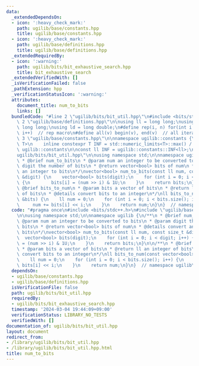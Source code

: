 ```yaml
---
data:
  _extendedDependsOn:
  - icon: ':heavy_check_mark:'
    path: ugilib/base/constants.hpp
    title: ugilib/base/constants.hpp
  - icon: ':heavy_check_mark:'
    path: ugilib/base/definitions.hpp
    title: ugilib/base/definitions.hpp
  _extendedRequiredBy:
  - icon: ':warning:'
    path: ugilib/bits/bit_exhaustive_search.hpp
    title: bit_exhaustive_search
  _extendedVerifiedWith: []
  _isVerificationFailed: false
  _pathExtension: hpp
  _verificationStatusIcon: ':warning:'
  attributes:
    document_title: num_to_bits
    links: []
  bundledCode: "#line 2 \"ugilib/bits/bit_util.hpp\"\n#include <bits/stdc++.h>\n#line\
    \ 2 \"ugilib/base/definitions.hpp\"\n\nusing ll = long long;\nusing ull = unsigned\
    \ long long;\nusing ld = long double;\n#define rep(i, n) for(int i = 0; i < (int)(n);\
    \ i++)  // rep macro\n#define all(v) begin(v), end(v)  // all iterator\n#line\
    \ 3 \"ugilib/base/constants.hpp\"\n\nnamespace ugilib::constants {\n    template<typename\
    \ T>\n    inline constexpr T INF = std::numeric_limits<T>::max() / 4;\n} // namespace\
    \ ugilib::constants\n\nconst ll INF = ugilib::constants::INF<ll>;\n#line 4 \"\
    ugilib/bits/bit_util.hpp\"\n\nusing namespace std;\n\nnamespace ugilib {\n/**\n\
    \ * @brief num_to_bits\n * @param num an integer to be converted to bits\n * @param\
    \ digit the number of bits\n * @return vector<bool> bits of num\n * @details convert\
    \ an integer to bits\n*/\nvector<bool> num_to_bits(const ll num, const size_t\
    \ &digit) {\n    vector<bool> bits(digit);\n    for (int i = 0; i < digit; i++)\
    \ {\n        bits[i] = (num >> i) & 1U;\n    }\n    return bits;\n}\n\n/**\n *\
    \ @brief bits_to_num\n * @param bits a vector of bits\n * @return ll an integer\
    \ of bits\n * @details convert bits to an integer\n*/\nll bits_to_num(const vector<bool>\
    \ &bits) {\n    ll num = 0;\n    for (int i = 0; i < bits.size(); i++) {\n   \
    \     num += bits[i] << i;\n    }\n    return num;\n}\n}  // namespace ugilib\n"
  code: "#pragma once\n#include <bits/stdc++.h>\n#include \"ugilib/base/constants.hpp\"\
    \n\nusing namespace std;\n\nnamespace ugilib {\n/**\n * @brief num_to_bits\n *\
    \ @param num an integer to be converted to bits\n * @param digit the number of\
    \ bits\n * @return vector<bool> bits of num\n * @details convert an integer to\
    \ bits\n*/\nvector<bool> num_to_bits(const ll num, const size_t &digit) {\n  \
    \  vector<bool> bits(digit);\n    for (int i = 0; i < digit; i++) {\n        bits[i]\
    \ = (num >> i) & 1U;\n    }\n    return bits;\n}\n\n/**\n * @brief bits_to_num\n\
    \ * @param bits a vector of bits\n * @return ll an integer of bits\n * @details\
    \ convert bits to an integer\n*/\nll bits_to_num(const vector<bool> &bits) {\n\
    \    ll num = 0;\n    for (int i = 0; i < bits.size(); i++) {\n        num +=\
    \ bits[i] << i;\n    }\n    return num;\n}\n}  // namespace ugilib\n"
  dependsOn:
  - ugilib/base/constants.hpp
  - ugilib/base/definitions.hpp
  isVerificationFile: false
  path: ugilib/bits/bit_util.hpp
  requiredBy:
  - ugilib/bits/bit_exhaustive_search.hpp
  timestamp: '2024-03-04 19:44:09+09:00'
  verificationStatus: LIBRARY_NO_TESTS
  verifiedWith: []
documentation_of: ugilib/bits/bit_util.hpp
layout: document
redirect_from:
- /library/ugilib/bits/bit_util.hpp
- /library/ugilib/bits/bit_util.hpp.html
title: num_to_bits
---
```

